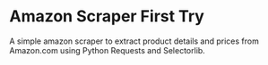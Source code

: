 # Amazon Scraper First Try 

A simple amazon scraper to extract product details and prices from Amazon.com using Python Requests and Selectorlib. 

